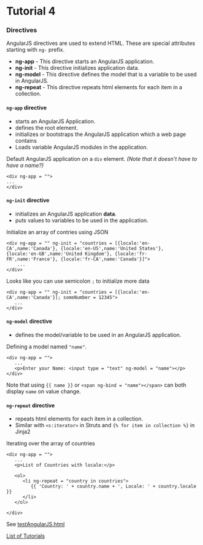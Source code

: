 # Tutorial 4

### Directives

AngularJS directives are used to extend HTML. These are special attributes starting with `ng-` prefix.

* **ng-app** - This directive starts an AngularJS application.
* **ng-init** - This directive initializes application data.
* **ng-model** - This directive defines the model that is a variable to be used in AngularJS.
* **ng-repeat** - This directive repeats html elements for each item in a collection.

#### `ng-app` directive

* starts an AngularJS Application.
* defines the root element.
* initializes or bootstraps the AngularJS application which a web page contains
* Loads variable AngularJS modules in the application.

Default AngularJS application on a `div` element. *(Note that it doesn't have to have a name?)*
```
<div ng-app = "">
...
</div>
```

#### `ng-init` directive

* initializes an AngularJS application **data**.
* puts values to variables to be used in the application.

Initialize an array of contries using JSON
```
<div ng-app = "" ng-init = "countries = [{locale:'en-CA',name:'Canada'}, {locale:'en-US',name:'United States'}, {locale:'en-GB',name:'United Kingdom'}, {locale:'fr-FR',name:'France'}, {locale:'fr-CA',name:'Canada'}]">
	...
</div>
```
Looks like you can use semicolon `;` to initialize more data
```
<div ng-app = "" ng-init = "countries = [{locale:'en-CA',name:'Canada'}]; someNumber = 12345">
   ...
</div>
```

#### `ng-model` directive

* defines the model/variable to be used in an AngularJS application.

Defining a model named `"name"`.
```
<div ng-app = "">
   ...
   <p>Enter your Name: <input type = "text" ng-model = "name"></p>
</div>
```

Note that using `{{ name }}` or `<span ng-bind = "name"></span>` can both display `name` on value change.

#### `ng-repeat` directive

* repeats html elements for each item in a collection.
* Similar with `<s:iterator>` in Struts and `{% for item in collection %}` in Jinja2

Iterating over the array of countries
```
<div ng-app = "">
   ...
   <p>List of Countries with locale:</p>
   
   <ol>
      <li ng-repeat = "country in countries">
         {{ 'Country: ' + country.name + ', Locale: ' + country.locale }}
      </li>
   </ol>
   
</div>
```

See [testAngularJS.html](testAngularJS.html)

[List of Tutorials](https://github.com/shane030716/angular-js#list-of-tutorials)